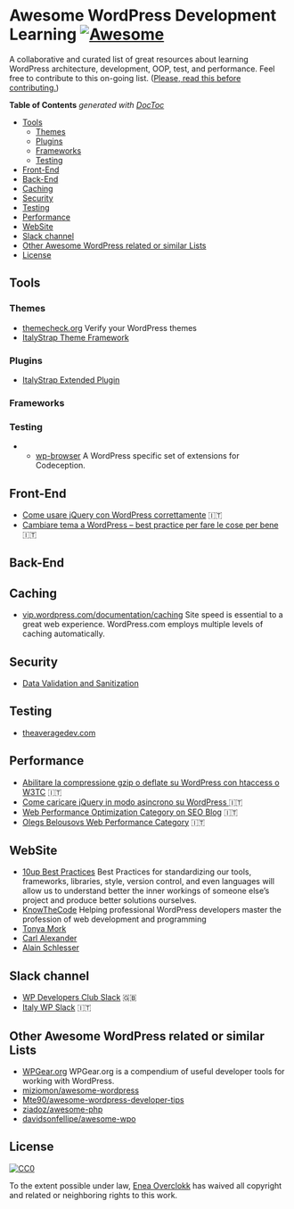 # Awesome WordPress Development Learning [![Awesome](https://cdn.rawgit.com/sindresorhus/awesome/d7305f38d29fed78fa85652e3a63e154dd8e8829/media/badge.svg)](https://github.com/sindresorhus/awesome)
A collaborative and curated list of great resources about learning WordPress architecture, development, OOP, test, and performance. Feel free to contribute to this on-going list. ([Please, read this before contributing.](contributing.md))

**Table of Contents**  *generated with [DocToc](https://github.com/thlorenz/doctoc)*
<!-- START doctoc generated TOC please keep comment here to allow auto update -->
<!-- DON'T EDIT THIS SECTION, INSTEAD RE-RUN doctoc TO UPDATE -->


- [Tools](#tools)
  - [Themes](#themes)
  - [Plugins](#plugins)
  - [Frameworks](#frameworks)
  - [Testing](#testing)
- [Front-End](#front-end)
- [Back-End](#back-end)
- [Caching](#caching)
- [Security](#security)
- [Testing](#testing-1)
- [Performance](#performance)
- [WebSite](#website)
- [Slack channel](#slack-channel)
- [Other Awesome WordPress related or similar Lists](#other-awesome-wordpress-related-or-similar-lists)
- [License](#license)

<!-- END doctoc generated TOC please keep comment here to allow auto update -->

## Tools

### Themes
* [themecheck.org](http://themecheck.org/) Verify your WordPress themes
* [ItalyStrap Theme Framework](http://www.italystrap.it/)

### Plugins
* [ItalyStrap Extended Plugin](https://wordpress.org/plugins/italystrap/)

### Frameworks

### Testing
* * [wp-browser](https://github.com/lucatume/wp-browser) A WordPress specific set of extensions for Codeception.

## Front-End
* [Come usare jQuery con WordPress correttamente](http://www.overclokk.net/come-usare-jquery-wordpress-correttamente.html) :it:
* [Cambiare tema a WordPress – best practice per fare le cose per bene](http://www.overclokk.net/cambiare-tema-wordpress-best-practice.html) :it:

## Back-End

## Caching
* [vip.wordpress.com/documentation/caching](https://vip.wordpress.com/documentation/caching/) Site speed is essential to a great web experience. WordPress.com employs multiple levels of caching automatically.

## Security
* [Data Validation and Sanitization](https://codex.wordpress.org/Data_Validation)

## Testing
* [theaveragedev.com](http://theaveragedev.com/tag/tdd/)

## Performance
* [Abilitare la compressione gzip o deflate su WordPress con htaccess o W3TC](http://www.overclokk.net/abilitare-la-compressione-gzip-deflate-wordpress-htaccess.html) :it:
* [Come caricare jQuery in modo asincrono su WordPress ](http://seoblog.giorgiotave.it/caricare-jquery-asincrono-wordpress/3963) :it:
* [Web Performance Optimization Category on SEO Blog](http://seoblog.giorgiotave.it/category/web-performance-optimization) :it:
* [Olegs Belousovs Web Performance Category](https://olegs.be/category/web-performance/) :it:

## WebSite
* [10up Best Practices](https://10up.github.io/Engineering-Best-Practices/) Best Practices for standardizing our tools, frameworks, libraries, style, version control, and even languages will allow us to understand better the inner workings of someone else’s project and produce better solutions ourselves.
* [KnowTheCode](https://knowthecode.io/) Helping professional WordPress developers master
the profession of web development and programming
* [Tonya Mork](https://hellofromtonya.com/)
* [Carl Alexander](https://carlalexander.ca/)
* [Alain Schlesser](https://www.alainschlesser.com/)

## Slack channel
* [WP Developers Club Slack](https://wpdevelopersclub.slack.com/messages) :gb:
* [Italy WP Slack](https://italia-wp-community.slack.com/messages/dev) :it:

## Other Awesome WordPress related or similar Lists
* [WPGear.org](http://wpgear.org/) WPGear.org is a compendium of useful developer tools for working with WordPress.
* [miziomon/awesome-wordpress](https://github.com/miziomon/awesome-wordpress)
* [Mte90/awesome-wordpress-developer-tips](https://github.com/Mte90/awesome-wordpress-developer-tips)
* [ziadoz/awesome-php](https://github.com/ziadoz/awesome-php)
* [davidsonfellipe/awesome-wpo](https://github.com/davidsonfellipe/awesome-wpo)

## License
[![CC0](https://i.creativecommons.org/p/zero/1.0/88x31.png)](https://creativecommons.org/publicdomain/zero/1.0/)

To the extent possible under law, [Enea Overclokk](http://www.overclokk.net) has waived all copyright and related or neighboring rights to this work.